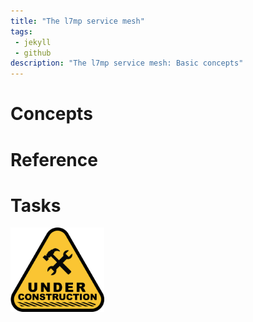 ```yaml
---
title: "The l7mp service mesh"
tags: 
 - jekyll
 - github
description: "The l7mp service mesh: Basic concepts"
---
```


# Concepts

# Reference

# Tasks

<img src="../assets/images/under-construction.png" alt="Under construction" width="150">
